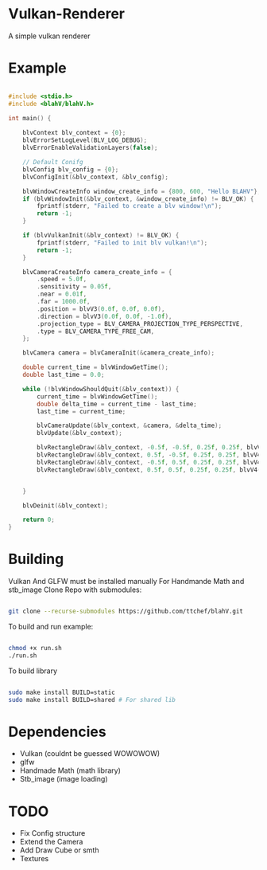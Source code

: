 # Vulkan-Renderer

A simple vulkan renderer

# Example
```c

#include <stdio.h>
#include <blahV/blahV.h>

int main() {
    
    blvContext blv_context = {0};
    blvErrorSetLogLevel(BLV_LOG_DEBUG);
    blvErrorEnableValidationLayers(false);

    // Default Conifg
    blvConfig blv_config = {0};
    blvConfigInit(&blv_context, &blv_config);

    blvWindowCreateInfo window_create_info = {800, 600, "Hello BLAHV"};
    if (blvWindowInit(&blv_context, &window_create_info) != BLV_OK) {
        fprintf(stderr, "Failed to create a blv window!\n");
        return -1;
    }

    if (blvVulkanInit(&blv_context) != BLV_OK) {
        fprintf(stderr, "Failed to init blv vulkan!\n");
        return -1;
    }

    blvCameraCreateInfo camera_create_info = { 
        .speed = 5.0f,
        .sensitivity = 0.05f,
        .near = 0.01f,
        .far = 1000.0f,
        .position = blvV3(0.0f, 0.0f, 0.0f),
        .direction = blvV3(0.0f, 0.0f, -1.0f),
        .projection_type = BLV_CAMERA_PROJECTION_TYPE_PERSPECTIVE,
        .type = BLV_CAMERA_TYPE_FREE_CAM,
    };

    blvCamera camera = blvCameraInit(&camera_create_info);

    double current_time = blvWindowGetTime();
    double last_time = 0.0;

    while (!blvWindowShouldQuit(&blv_context)) {
        current_time = blvWindowGetTime();
        double delta_time = current_time - last_time;
        last_time = current_time;

        blvCameraUpdate(&blv_context, &camera, &delta_time);
        blvUpdate(&blv_context);

        blvRectangleDraw(&blv_context, -0.5f, -0.5f, 0.25f, 0.25f, blvV4(1.0f, 0.0f, 0.0f, 1.0f));
        blvRectangleDraw(&blv_context, 0.5f, -0.5f, 0.25f, 0.25f, blvV4(0.0f, 1.0f, 0.0f, 1.0f));
        blvRectangleDraw(&blv_context, -0.5f, 0.5f, 0.25f, 0.25f, blvV4(0.0f, 0.0f, 1.0f, 1.0f));
        blvRectangleDraw(&blv_context, 0.5f, 0.5f, 0.25f, 0.25f, blvV4(1.0f, 1.0f, 1.0f, 1.0f));


    }

    blvDeinit(&blv_context);

    return 0;
}
```

# Building

Vulkan And GLFW must be installed manually
For Handmande Math and stb_image
Clone Repo with submodules:

```bash

git clone --recurse-submodules https://github.com/ttchef/blahV.git

```

To build and run example: 

```bash

chmod +x run.sh
./run.sh

```

To build library 

```bash 

sudo make install BUILD=static
sudo make install BUILD=shared # For shared lib
```

# Dependencies
 - Vulkan (couldnt be guessed WOWOWOW)
 - glfw
 - Handmade Math (math library)
 - Stb_image (image loading)

# TODO
 - Fix Config structure
 - Extend the Camera
 - Add Draw Cube or smth
 - Textures



